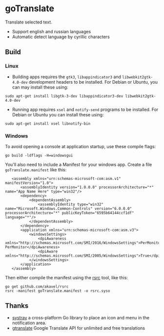 # goTranslate

Translate selected text.

* Support english and russian languages
* Automatic detect language by cyrillic characters

## Build

### Linux

* Building apps requires the `gtk3`, `libappindicator3` and `libwebkit2gtk-4.0-dev` development headers to be installed. For Debian or Ubuntu, you can may install these using:

`sudo apt-get install libgtk-3-dev libappindicator3-dev libwebkit2gtk-4.0-dev`

* Running app requires `xsel` and `notify-send` programs to be installed. For Debian or Ubuntu you can install these using:

`sudo apt-get install xsel libnotify-bin`

### Windows

To avoid opening a console at application startup, use these compile flags:

`go build -ldflags -H=windowsgui`

You'll also need to include a Manifest for your windows app. Create a file `goTranslate.manifest` like this:

```<?xml version="1.0" encoding="UTF-8" standalone="yes"?>
   <assembly xmlns="urn:schemas-microsoft-com:asm.v1" manifestVersion="1.0">
       <assemblyIdentity version="1.0.0.0" processorArchitecture="*" name="App Name Here" type="win32"/>
       <dependency>
           <dependentAssembly>
               <assemblyIdentity type="win32" name="Microsoft.Windows.Common-Controls" version="6.0.0.0" processorArchitecture="*" publicKeyToken="6595b64144ccf1df" language="*"/>
           </dependentAssembly>
       </dependency>
       <application xmlns="urn:schemas-microsoft-com:asm.v3">
           <windowsSettings>
               <dpiAwareness xmlns="http://schemas.microsoft.com/SMI/2016/WindowsSettings">PerMonitorV2, PerMonitor</dpiAwareness>
               <dpiAware xmlns="http://schemas.microsoft.com/SMI/2005/WindowsSettings">True</dpiAware>
           </windowsSettings>
       </application>
   </assembly>
```

Then either compile the manifest using the [rsrc](https://github.com/akavel/rsrc) tool, like this:

```
go get github.com/akavel/rsrc
rsrc -manifest goTranslate.manifest -o rsrc.syso
```

## Thanks

* [systray](https://github.com/getlantern/systray) a cross-platform Go library to place an icon and menu in the notification area.
* [gtranslate](https://github.com/bregydoc/gtranslate) Google Translate API for unlimited and free translations
